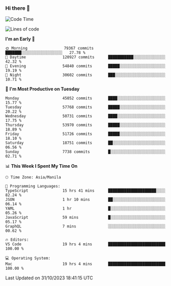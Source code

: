 ### Hi there 👋

<!--START_SECTION:waka-->
![Code Time](http://img.shields.io/badge/Code%20Time-4%2C477%20hrs%2019%20mins-blue)

![Lines of code](https://img.shields.io/badge/From%20Hello%20World%20I%27ve%20Written-109.1%20million%20lines%20of%20code-blue)

**I'm an Early 🐤** 

```text
🌞 Morning                79367 commits       ███████░░░░░░░░░░░░░░░░░░   27.78 % 
🌆 Daytime                120927 commits      ███████████░░░░░░░░░░░░░░   42.32 % 
🌃 Evening                54840 commits       █████░░░░░░░░░░░░░░░░░░░░   19.19 % 
🌙 Night                  30602 commits       ███░░░░░░░░░░░░░░░░░░░░░░   10.71 % 
```
📅 **I'm Most Productive on Tuesday** 

```text
Monday                   45052 commits       ████░░░░░░░░░░░░░░░░░░░░░   15.77 % 
Tuesday                  57768 commits       █████░░░░░░░░░░░░░░░░░░░░   20.22 % 
Wednesday                50731 commits       ████░░░░░░░░░░░░░░░░░░░░░   17.75 % 
Thursday                 53970 commits       █████░░░░░░░░░░░░░░░░░░░░   18.89 % 
Friday                   51726 commits       █████░░░░░░░░░░░░░░░░░░░░   18.10 % 
Saturday                 18751 commits       ██░░░░░░░░░░░░░░░░░░░░░░░   06.56 % 
Sunday                   7738 commits        █░░░░░░░░░░░░░░░░░░░░░░░░   02.71 % 
```


📊 **This Week I Spent My Time On** 

```text
🕑︎ Time Zone: Asia/Manila

💬 Programming Languages: 
TypeScript               15 hrs 41 mins      █████████████████████░░░░   82.24 % 
JSON                     1 hr 10 mins        ██░░░░░░░░░░░░░░░░░░░░░░░   06.14 % 
YAML                     1 hr                █░░░░░░░░░░░░░░░░░░░░░░░░   05.26 % 
JavaScript               59 mins             █░░░░░░░░░░░░░░░░░░░░░░░░   05.17 % 
GraphQL                  7 mins              ░░░░░░░░░░░░░░░░░░░░░░░░░   00.62 % 

🔥 Editors: 
VS Code                  19 hrs 4 mins       █████████████████████████   100.00 % 

💻 Operating System: 
Mac                      19 hrs 4 mins       █████████████████████████   100.00 % 
```


 Last Updated on 31/10/2023 18:41:15 UTC
<!--END_SECTION:waka-->


<!--
**rad182/rad182** is a ✨ _special_ ✨ repository because its `README.md` (this file) appears on your GitHub profile.

Here are some ideas to get you started:

- 🔭 I’m currently working on ...
- 🌱 I’m currently learning ...
- 👯 I’m looking to collaborate on ...
- 🤔 I’m looking for help with ...
- 💬 Ask me about ...
- 📫 How to reach me: ...
- 😄 Pronouns: ...
- ⚡ Fun fact: ...
-->
